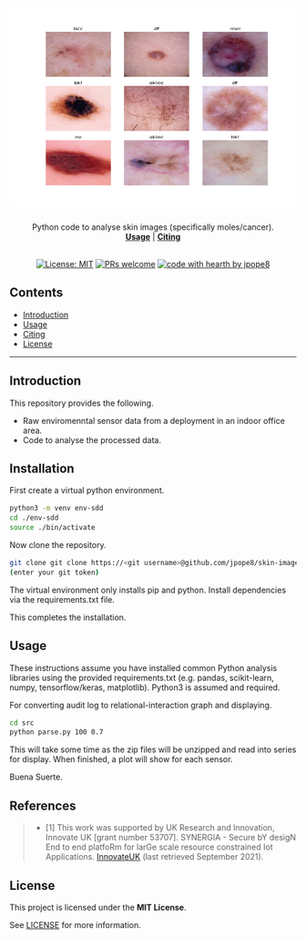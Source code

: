 <h1 align="center">
  <a href="https://github.com/jpope8/skin-image-analysis">
    <!-- Please provide path to your logo here -->
    <img src="docs/images/ham_images.png" alt="Logo" width="600" height="350">
  </a>
</h1>

<div align="center">
  Python code to analyse skin images (specifically moles/cancer).
  <br />
  <a href="#usage"><strong>Usage</strong></a> | <a href="#citing"><strong>Citing</strong></a>
  <br />
  <!--
  <br />
  <a href="https://github.com/jpope8/synergia-datadrift-dataset/issues/new?assignees=&labels=bug&template=01_BUG_REPORT.md&title=bug%3A+">Report a Bug</a>
  ·
  <a href="https://github.com/jpope8/synergia-datadrift-dataset/issues/new?assignees=&labels=enhancement&template=02_FEATURE_REQUEST.md&title=feat%3A+">Request a Feature</a>
  .
  <a href="https://github.com/jpope8/synergia-datadrift-dataset/issues/new?assignees=&labels=question&template=04_SUPPORT_QUESTION.md&title=support%3A+">Ask a Question</a>
  -->
</div>

<div align="center">
<br />

[![License: MIT](https://img.shields.io/badge/License-MIT-yellow.svg)](LICENSE)
[![PRs welcome](https://img.shields.io/badge/PRs-welcome-ff69b4.svg?style=flat-square)](https://github.com/jpope8/container-escape-analysis/issues?q=is%3Aissue+is%3Aopen+label%3A%22help+wanted%22)
[![code with hearth by jpope8](https://img.shields.io/badge/%3C%2F%3E%20with%20%E2%99%A5%20by-jpope8-ff1414.svg?style=flat-square)](https://github.com/jpope8)

</div>


## Contents

- [Introduction](#introduction)
- [Usage](#usage)
- [Citing](#citing)
- [License](#license)


---


## Introduction

This repository provides the following.

* Raw enviromenntal sensor data from a deployment in an indoor office area.
* Code to analyse the processed data.

## Installation

First create a virtual python environment.

```bash
python3 -m venv env-sdd
cd ./env-sdd
source ./bin/activate
```

Now clone the repository.

```bash
git clone git clone https://<git username>@github.com/jpope8/skin-image-analysis.git
(enter your git token)
```

The virtual environment only installs pip and python.  Install dependencies via the requirements.txt file.

This completes the installation.

## Usage

These instructions assume you have installed common Python analysis libraries using the provided requirements.txt (e.g. pandas, scikit-learn, numpy, tensorflow/keras, matplotlib).  Python3 is assumed and required.


For converting audit log to relational-interaction graph and displaying.

```bash
cd src
python parse.py 100 0.7
```

This will take some time as the zip files will be unzipped and read into series for display.  When finished, a plot will show for each sensor.

Buena Suerte.


## References
> - [1] This work was supported by UK Research and Innovation, Innovate
UK [grant number 53707].  SYNERGIA - Secure bY desigN End to end platfoRm for larGe scale resource constrained Iot Applications. [InnovateUK](https://gtr.ukri.org/projects?ref=53707) (last retrieved September 2021).

## License

This project is licensed under the **MIT License**.

See [LICENSE](LICENSE) for more information.